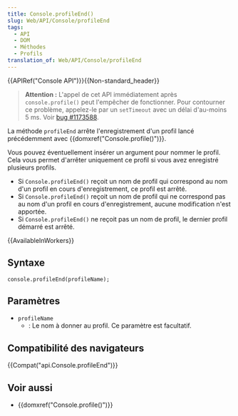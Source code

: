 ```yaml
---
title: Console.profileEnd()
slug: Web/API/Console/profileEnd
tags:
  - API
  - DOM
  - Méthodes
  - Profils
translation_of: Web/API/Console/profileEnd
---
```

{{APIRef("Console API")}}{{Non-standard_header}}

> **Attention :** L'appel de cet API immédiatement après `console.profile()` peut l'empêcher de fonctionner. Pour contourner ce problème, appelez-le par un  `setTimeout` avec un délai d'au-moins 5 ms. Voir [bug #1173588](https://bugzilla.mozilla.org/show_bug.cgi?id=1173588).

La méthode `profileEnd`  arrête l'enregistrement d'un profil lancé précédemment avec {{domxref("Console.profile()")}}.

Vous pouvez éventuellement insérer un argument pour nommer le profil. Cela vous permet d'arrêter uniquement ce profil si vous avez enregistré plusieurs profils.

- Si `Console.profileEnd()` reçoit un nom de profil qui correspond au nom d'un profil en cours d'enregistrement, ce profil est arrêté.
- Si `Console.profileEnd()` reçoit un nom de profil qui ne correspond pas au nom d'un profil en cours d'enregistrement, aucune modification n'est apportée.
- Si `Console.profileEnd()` ne reçoit pas un nom de profil, le dernier profil démarré est arrêté.

{{AvailableInWorkers}}

## Syntaxe

    console.profileEnd(profileName);

## Paramètres

- `profileName`
  - : Le nom à donner au profil. Ce paramètre est facultatif.

## Compatibilité des navigateurs

{{Compat("api.Console.profileEnd")}}

## Voir aussi

- {{domxref("Console.profile()")}}
